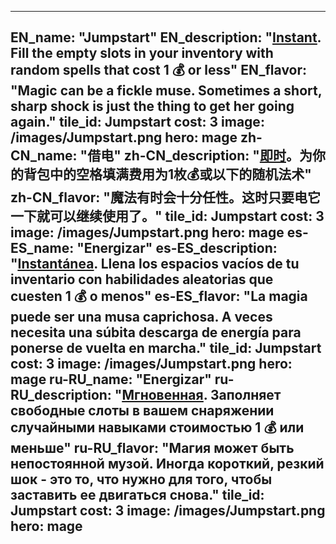 ---

EN_name: "Jumpstart"
EN_description: "<u><u>Instant</u></u>. Fill the empty slots in your inventory with random spells that cost 1 💰 or less"
EN_flavor: "Magic can be a fickle muse. Sometimes a short, sharp shock is just the thing to get her going again."
tile_id: Jumpstart
cost: 3
image: /images/Jumpstart.png
hero: mage
zh-CN_name: "借电"
zh-CN_description: "<u><u>即时</u></u>。为你的背包中的空格填满费用为1枚💰或以下的随机法术"
zh-CN_flavor: "魔法有时会十分任性。这时只要电它一下就可以继续使用了。"
tile_id: Jumpstart
cost: 3
image: /images/Jumpstart.png
hero: mage
es-ES_name: "Energizar"
es-ES_description: "<u><u>Instantánea</u></u>. Llena los espacios vacíos de tu inventario con habilidades aleatorias que cuesten 1 💰 o menos"
es-ES_flavor: "La magia puede ser una musa caprichosa. A veces necesita una súbita descarga de energía para ponerse de vuelta en marcha."
tile_id: Jumpstart
cost: 3
image: /images/Jumpstart.png
hero: mage
ru-RU_name: "Energizar"
ru-RU_description: "<u><u>Мгновенная</u></u>. Заполняет свободные слоты в вашем снаряжении случайными навыками стоимостью 1 💰 или меньше"
ru-RU_flavor: "Магия может быть непостоянной музой. Иногда короткий, резкий шок - это то, что нужно для того, чтобы заставить ее двигаться снова."
tile_id: Jumpstart
cost: 3
image: /images/Jumpstart.png
hero: mage
---